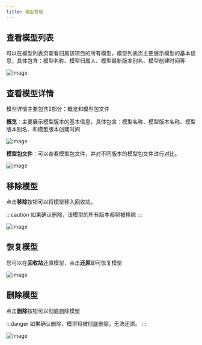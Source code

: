 ```yaml
---
title: 模型管理
---
```


## 查看模型列表

可以在模型列表页查看归属该项目的所有模型，模型列表页主要展示模型的基本信息，具体包含：模型名称、模型归属人、模型最新版本别名、模型创建时间等

![image](https://starwhale-examples.oss-cn-beijing.aliyuncs.com/docs/User%20guide/model/manage/list.png)

## 查看模型详情

模型详情主要包含2部分：概览和模型包文件

**概览**：主要展示模型版本的基本信息，具体包含：模型名称、模型版本名称、模型版本别名、和模型版本创建时间

![image](https://starwhale-examples.oss-cn-beijing.aliyuncs.com/docs/User%20guide/model/manage/datail-overview.png)

**模型包文件**：可以查看模型包文件，并对不同版本的模型包文件进行对比。

![image](https://starwhale-examples.oss-cn-beijing.aliyuncs.com/docs/User%20guide/model/manage/datail-file.png)

## 移除模型

点击**移除**按钮可以将模型移入回收站。

:::caution
如果确认删除，该模型的所有版本都将被移除
:::

![image](https://starwhale-examples.oss-cn-beijing.aliyuncs.com/docs/User%20guide/model/manage/remove.png)

## 恢复模型

您可以在**回收站**还原模型，点击**还原**即可恢复模型

![image](https://starwhale-examples.oss-cn-beijing.aliyuncs.com/docs/User%20guide/model/manage/recover.png)

## 删除模型

点击**删除**按钮可以彻底删除模型

:::danger
如果确认删除，模型将被彻底删除，无法还原。
:::

![image](https://starwhale-examples.oss-cn-beijing.aliyuncs.com/docs/User%20guide/model/manage/delete.png)
